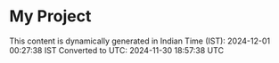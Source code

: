 # My Project

This content is dynamically generated in Indian Time (IST): 2024-12-01 00:27:38 IST
Converted to UTC: 2024-11-30 18:57:38 UTC

